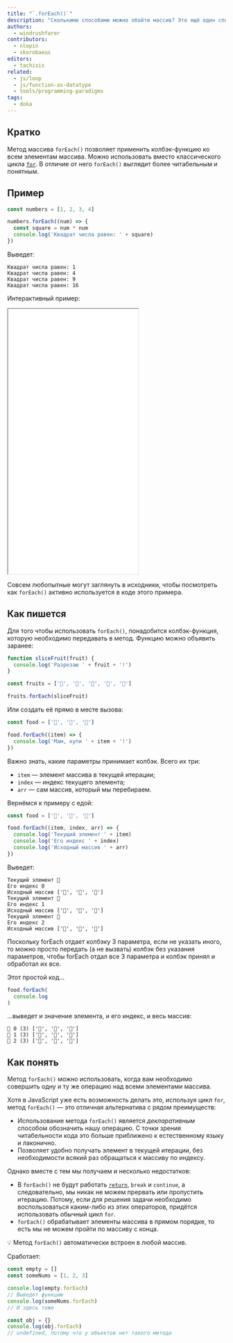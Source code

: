 ```yaml
---
title: "`.forEach()`"
description: "Сколькими способами можно обойти массив? Это ещё один способ, но без явного описания цикла."
authors:
  - windrushfarer
contributors:
  - nlopin
  - skorobaeus
editors:
  - tachisis
related:
  - js/loop
  - js/function-as-datatype
  - tools/programming-paradigms
tags:
  - doka
---
```


## Кратко

Метод массива `forEach()` позволяет применить колбэк-функцию ко всем элементам массива. Можно использовать вместо классического цикла [`for`](/js/for/). В отличие от него `forEach()` выглядит более читабельным и понятным.

## Пример

```js
const numbers = [1, 2, 3, 4]

numbers.forEach((num) => {
  const square = num * num
  console.log('Квадрат числа равен: ' + square)
})
```

Выведет:

```
Квадрат числа равен: 1
Квадрат числа равен: 4
Квадрат числа равен: 9
Квадрат числа равен: 16
```

Интерактивный пример:

<iframe title="Работа Array.forEach — Array.forEach — Дока" src="demos/index/" height="610"></iframe>

Совсем любопытные могут заглянуть в исходники, чтобы посмотреть как `forEach()` активно используется в коде этого примера.

## Как пишется

Для того чтобы использовать `forEach()`, понадобится колбэк-функция, которую необходимо передавать в метод. Функцию можно объявить заранее:

```js
function sliceFruit(fruit) {
  console.log('Разрезаю ' + fruit + '!')
}

const fruits = ['🍎', '🍊', '🍋', '🍓', '🥝']

fruits.forEach(sliceFruit)
```

Или создать её прямо в месте вызова:

```js
const food = ['🍔', '🍟', '🍦']

food.forEach((item) => {
  console.log('Мам, купи ' + item + '!')
})
```

Важно знать, какие параметры принимает колбэк. Всего их три:

- `item` — элемент массива в текущей итерации;
- `index` — индекс текущего элемента;
- `arr` — сам массив, который мы перебираем.

Вернёмся к примеру с едой:

```js
const food = ['🍔', '🍟', '🍦']

food.forEach((item, index, arr) => {
  console.log('Текущий элемент ' + item)
  console.log('Его индекс ' + index)
  console.log('Исходный массив ' + arr)
})
```

Выведет:

```
Текущий элемент 🍔
Его индекс 0
Исходный массив ['🍔', '🍟', '🍦']
Текущий элемент 🍟
Его индекс 1
Исходный массив ['🍔', '🍟', '🍦']
Текущий элемент 🍦
Его индекс 2
Исходный массив ['🍔', '🍟', '🍦']
```

Поскольку forEach отдает колбэку 3 параметра, если не указать иного, то можно просто передать (а не вызвать) колбэк без указания параметров, чтобы forEach отдал все 3 параметра и колбэк принял и обработал их все. 

Этот простой код...

```js
food.forEach(
  console.log
)
```
...выведет и значение элемента, и его индекс, и весь массив:

```
🍔 0 (3) ['🍔', '🍟', '🍦']
🍟 1 (3) ['🍔', '🍟', '🍦']
🍦 2 (3) ['🍔', '🍟', '🍦']
```

## Как понять

Метод `forEach()` можно использовать, когда вам необходимо совершить одну и ту же операцию над всеми элементами массива.

Хотя в JavaScript уже есть возможность делать это, используя цикл `for`, метод `forEach()` — это отличная альтернатива с рядом преимуществ:

- Использование метода `forEach()` является _декларативным_ способом обозначить нашу операцию. С точки зрения читабельности кода это больше приближено к естественному языку и лаконично.
- Позволяет удобно получать элемент в текущей итерации, без необходимости всякий раз обращаться к массиву по индексу.

Однако вместе с тем мы получаем и несколько недостатков:

- В `forEach()` не будут работать [`return`](/js/return/), `break` и `continue`, а следовательно, мы никак не можем прервать или пропустить итерацию. Потому, если для решения задачи необходимо воспользоваться каким-либо из этих операторов, придётся использовать обычный цикл `for`.
- `forEach()` обрабатывает элементы массива в прямом порядке, то есть мы не можем пройти по массиву с конца.

💡 Метод `forEach()` автоматически встроен в любой массив.

Сработает:

```js
const empty = []
const someNums = [1, 2, 3]

console.log(empty.forEach)
// Выведет функцию
console.log(someNums.forEach)
// И здесь тоже

const obj = {}
console.log(obj.forEach)
// undefined, потому что у объектов нет такого метода
```
